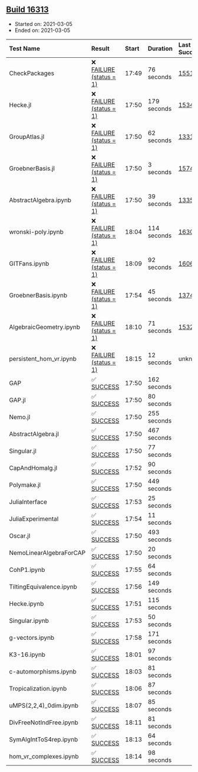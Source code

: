 ## [Build 16313](https://oscarci.mathematik.uni-kl.de/job/oscar/16313/)

* Started on: 2021-03-05
* Ended on: 2021-03-05

| Test Name    | Result | Start | Duration | Last Success | First Failure |
|:-------------|:-------|:------|:---------|:-------------|:--------------|
| CheckPackages | ❌ [FAILURE (status = 1)](https://oscarci.mathematik.uni-kl.de/job/oscar/16313/artifact/logs/build-16313/CheckPackages.log) | 17:49 | 76 seconds | [15514](https://oscarci.mathematik.uni-kl.de/job/oscar/15514/) | [15515](https://oscarci.mathematik.uni-kl.de/job/oscar/15515/) |
| Hecke.jl | ❌ [FAILURE (status = 1)](https://oscarci.mathematik.uni-kl.de/job/oscar/16313/artifact/logs/build-16313/Hecke.jl.log) | 17:50 | 179 seconds | [15344](https://oscarci.mathematik.uni-kl.de/job/oscar/15344/) | [15348](https://oscarci.mathematik.uni-kl.de/job/oscar/15348/) |
| GroupAtlas.jl | ❌ [FAILURE (status = 1)](https://oscarci.mathematik.uni-kl.de/job/oscar/16313/artifact/logs/build-16313/GroupAtlas.jl.log) | 17:50 | 62 seconds | [13311](https://oscarci.mathematik.uni-kl.de/job/oscar/13311/) | [13312](https://oscarci.mathematik.uni-kl.de/job/oscar/13312/) |
| GroebnerBasis.jl | ❌ [FAILURE (status = 1)](https://oscarci.mathematik.uni-kl.de/job/oscar/16313/artifact/logs/build-16313/GroebnerBasis.jl.log) | 17:50 | 3 seconds | [15745](https://oscarci.mathematik.uni-kl.de/job/oscar/15745/) | [15746](https://oscarci.mathematik.uni-kl.de/job/oscar/15746/) |
| AbstractAlgebra.ipynb | ❌ [FAILURE (status = 1)](https://oscarci.mathematik.uni-kl.de/job/oscar/16313/artifact/logs/build-16313/AbstractAlgebra.ipynb.log) | 17:50 | 39 seconds | [13355](https://oscarci.mathematik.uni-kl.de/job/oscar/13355/) | [13356](https://oscarci.mathematik.uni-kl.de/job/oscar/13356/) |
| wronski-poly.ipynb | ❌ [FAILURE (status = 1)](https://oscarci.mathematik.uni-kl.de/job/oscar/16313/artifact/logs/build-16313/wronski-poly.ipynb.log) | 18:04 | 114 seconds | [16308](https://oscarci.mathematik.uni-kl.de/job/oscar/16308/) | [16309](https://oscarci.mathematik.uni-kl.de/job/oscar/16309/) |
| GITFans.ipynb | ❌ [FAILURE (status = 1)](https://oscarci.mathematik.uni-kl.de/job/oscar/16313/artifact/logs/build-16313/GITFans.ipynb.log) | 18:09 | 92 seconds | [16068](https://oscarci.mathematik.uni-kl.de/job/oscar/16068/) | [16069](https://oscarci.mathematik.uni-kl.de/job/oscar/16069/) |
| GroebnerBasis.ipynb | ❌ [FAILURE (status = 1)](https://oscarci.mathematik.uni-kl.de/job/oscar/16313/artifact/logs/build-16313/GroebnerBasis.ipynb.log) | 17:54 | 45 seconds | [13748](https://oscarci.mathematik.uni-kl.de/job/oscar/13748/) | [13749](https://oscarci.mathematik.uni-kl.de/job/oscar/13749/) |
| AlgebraicGeometry.ipynb | ❌ [FAILURE (status = 1)](https://oscarci.mathematik.uni-kl.de/job/oscar/16313/artifact/logs/build-16313/AlgebraicGeometry.ipynb.log) | 18:10 | 71 seconds | [15322](https://oscarci.mathematik.uni-kl.de/job/oscar/15322/) | [15323](https://oscarci.mathematik.uni-kl.de/job/oscar/15323/) |
| persistent_hom_vr.ipynb | ❌ [FAILURE (status = 1)](https://oscarci.mathematik.uni-kl.de/job/oscar/16313/artifact/logs/build-16313/persistent_hom_vr.ipynb.log) | 18:15 | 12 seconds | unknown | unknown |
| GAP | ✅ [SUCCESS](https://oscarci.mathematik.uni-kl.de/job/oscar/16313/artifact/logs/build-16313/GAP.log) | 17:50 | 162 seconds |  |  |
| GAP.jl | ✅ [SUCCESS](https://oscarci.mathematik.uni-kl.de/job/oscar/16313/artifact/logs/build-16313/GAP.jl.log) | 17:50 | 80 seconds |  |  |
| Nemo.jl | ✅ [SUCCESS](https://oscarci.mathematik.uni-kl.de/job/oscar/16313/artifact/logs/build-16313/Nemo.jl.log) | 17:50 | 255 seconds |  |  |
| AbstractAlgebra.jl | ✅ [SUCCESS](https://oscarci.mathematik.uni-kl.de/job/oscar/16313/artifact/logs/build-16313/AbstractAlgebra.jl.log) | 17:50 | 467 seconds |  |  |
| Singular.jl | ✅ [SUCCESS](https://oscarci.mathematik.uni-kl.de/job/oscar/16313/artifact/logs/build-16313/Singular.jl.log) | 17:50 | 77 seconds |  |  |
| CapAndHomalg.jl | ✅ [SUCCESS](https://oscarci.mathematik.uni-kl.de/job/oscar/16313/artifact/logs/build-16313/CapAndHomalg.jl.log) | 17:52 | 90 seconds |  |  |
| Polymake.jl | ✅ [SUCCESS](https://oscarci.mathematik.uni-kl.de/job/oscar/16313/artifact/logs/build-16313/Polymake.jl.log) | 17:50 | 449 seconds |  |  |
| JuliaInterface | ✅ [SUCCESS](https://oscarci.mathematik.uni-kl.de/job/oscar/16313/artifact/logs/build-16313/JuliaInterface.log) | 17:53 | 25 seconds |  |  |
| JuliaExperimental | ✅ [SUCCESS](https://oscarci.mathematik.uni-kl.de/job/oscar/16313/artifact/logs/build-16313/JuliaExperimental.log) | 17:54 | 11 seconds |  |  |
| Oscar.jl | ✅ [SUCCESS](https://oscarci.mathematik.uni-kl.de/job/oscar/16313/artifact/logs/build-16313/Oscar.jl.log) | 17:50 | 493 seconds |  |  |
| NemoLinearAlgebraForCAP | ✅ [SUCCESS](https://oscarci.mathematik.uni-kl.de/job/oscar/16313/artifact/logs/build-16313/NemoLinearAlgebraForCAP.log) | 17:50 | 20 seconds |  |  |
| CohP1.ipynb | ✅ [SUCCESS](https://oscarci.mathematik.uni-kl.de/job/oscar/16313/artifact/logs/build-16313/CohP1.ipynb.log) | 17:55 | 64 seconds |  |  |
| TiltingEquivalence.ipynb | ✅ [SUCCESS](https://oscarci.mathematik.uni-kl.de/job/oscar/16313/artifact/logs/build-16313/TiltingEquivalence.ipynb.log) | 17:56 | 149 seconds |  |  |
| Hecke.ipynb | ✅ [SUCCESS](https://oscarci.mathematik.uni-kl.de/job/oscar/16313/artifact/logs/build-16313/Hecke.ipynb.log) | 17:51 | 115 seconds |  |  |
| Singular.ipynb | ✅ [SUCCESS](https://oscarci.mathematik.uni-kl.de/job/oscar/16313/artifact/logs/build-16313/Singular.ipynb.log) | 17:53 | 50 seconds |  |  |
| g-vectors.ipynb | ✅ [SUCCESS](https://oscarci.mathematik.uni-kl.de/job/oscar/16313/artifact/logs/build-16313/g-vectors.ipynb.log) | 17:58 | 171 seconds |  |  |
| K3-16.ipynb | ✅ [SUCCESS](https://oscarci.mathematik.uni-kl.de/job/oscar/16313/artifact/logs/build-16313/K3-16.ipynb.log) | 18:01 | 97 seconds |  |  |
| c-automorphisms.ipynb | ✅ [SUCCESS](https://oscarci.mathematik.uni-kl.de/job/oscar/16313/artifact/logs/build-16313/c-automorphisms.ipynb.log) | 18:03 | 81 seconds |  |  |
| Tropicalization.ipynb | ✅ [SUCCESS](https://oscarci.mathematik.uni-kl.de/job/oscar/16313/artifact/logs/build-16313/Tropicalization.ipynb.log) | 18:06 | 87 seconds |  |  |
| uMPS(2,2,4)_0dim.ipynb | ✅ [SUCCESS](https://oscarci.mathematik.uni-kl.de/job/oscar/16313/artifact/logs/build-16313/uMPS-2-2-4-_0dim.ipynb.log) | 18:07 | 85 seconds |  |  |
| DivFreeNotIndFree.ipynb | ✅ [SUCCESS](https://oscarci.mathematik.uni-kl.de/job/oscar/16313/artifact/logs/build-16313/DivFreeNotIndFree.ipynb.log) | 18:11 | 81 seconds |  |  |
| SymAlgIntToS4rep.ipynb | ✅ [SUCCESS](https://oscarci.mathematik.uni-kl.de/job/oscar/16313/artifact/logs/build-16313/SymAlgIntToS4rep.ipynb.log) | 18:13 | 64 seconds |  |  |
| hom_vr_complexes.ipynb | ✅ [SUCCESS](https://oscarci.mathematik.uni-kl.de/job/oscar/16313/artifact/logs/build-16313/hom_vr_complexes.ipynb.log) | 18:14 | 98 seconds |  |  |
